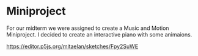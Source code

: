 # Miniproject
For our midterm we were assigned to create a Music and Motion Miniproject. I decided to create an interactive piano with some animaions.

https://editor.p5js.org/mitaelan/sketches/Fpy2SuWE
